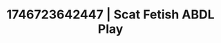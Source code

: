 ---
categories:
- Shibari art
- AI-generated
- BookTok after dark
- Erotic transformation
- Softcore vibes
- ASMR
- Soft domination
- Cosplay
image: /assets/images/1746723642447.jpg
layout: post
seo:
  description: Featured content with exclusive ABDL Play, Scat Fetish. HD images available.
  keywords: ABDL Play, Scat Fetish
  og_image: /assets/images/1746723642447.jpg
  schema_type: VisualArtwork
tags:
- ABDL Play
- Scat Fetish
- '#1746723642447'
title: 1746723642447 | Scat Fetish ABDL Play
---